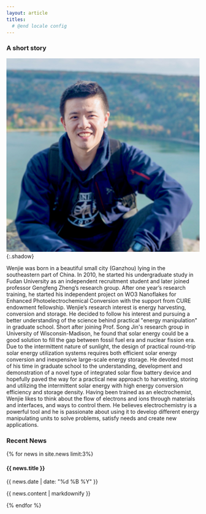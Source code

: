 ```yaml
---
layout: article
titles:
  # @end locale config
---
```



### A short story

<img class="image image--xl" src="https://github.com/WenjieLi06/ResearchSite/raw/gh-pages/Images/Picture_Wenjie.jpeg"/>{:.shadow}

Wenjie was born in a beautiful small city (Ganzhou) lying in the southeastern part of China. In 2010, he started his undergraduate study in Fudan University as an independent recruitment student and later joined professor Gengfeng Zheng’s research group. After one year’s research training, he started his independent project on WO3 Nanoflakes for Enhanced Photoelectrochemical Conversion with the support from CURE endowment fellowship.
Wenjie’s research interest is energy harvesting, conversion and storage. He decided to follow his interest and pursuing a better understanding of the science behind practical "energy manipulation" in graduate school. Short after joining Prof. Song Jin's research group in University of Wisconsin-Madison, he found that solar energy could be a good solution to fill the gap between fossil fuel era and nuclear fission era. Due to the intermittent nature of sunlight, the design of practical round-trip solar energy utilization systems requires both efficient solar energy conversion and inexpensive large-scale energy storage. He devoted most of his time in graduate school to the understanding, development and demonstration of a novel type of integrated solar flow battery device and hopefully paved the way for a practical new approach to harvesting, storing and utilizing the intermittent solar energy with high energy conversion efficiency and storage density. 
Having been trained as an electrochemist, Wenjie likes to think about the flow of electrons and ions through materials and interfaces, and ways to control them. He believes electrochemistry is a powerful tool and he is passionate about using it to develop different energy manipulating units to solve problems, satisfy needs and create new applications. 

### Recent News

{% for news in site.news limit:3%}
  <h4>
      {{ news.title }}
  </h4>
  <p class="blogdate">{{ news.date | date: "%d %B %Y" }}</p>
  <p>{{ news.content | markdownify }}</p>
{% endfor %}
